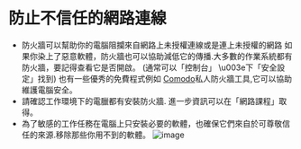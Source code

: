 [Title]: # (防止不信任的網路連線)
[Difficulty]: # (進階)
[Order]: # (2)

# 防止不信任的網路連線
* 防火牆可以幫助你的電腦阻攔來自網路上未授權連線或是連上未授權的網路 如果你染上了惡意軟體，防火牆也可以協助減低它的傳播.大多數的作業系統都有防火牆，要記得查看它是否開啟。 (通常可以「控制台」 \u003e下「安全設定」找到) 也有一些優秀的免費程式例如 [Comodo](https://securityinabox.org/comodofirewall_main)私人防火牆工具,它可以協助維護電腦安全。
* 請確認工作環境下的電臘都有安裝防火牆. 進一步資訊可以在「網路課程」取得。
* 為了敏感的工作任務在電腦上只安裝必要的軟體，也確保它們來自於可尊敬信任的來源.移除那些你用不到的軟體。
![image](malware_adv3.png)